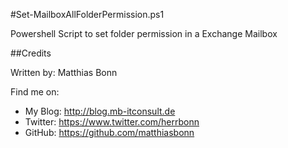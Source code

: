 #Set-MailboxAllFolderPermission.ps1 

Powershell Script to set folder permission in a Exchange Mailbox

##Credits

Written by: Matthias Bonn

Find me on: 

- My Blog: http://blog.mb-itconsult.de
- Twitter: https://www.twitter.com/herrbonn
- GitHub: https://github.com/matthiasbonn
